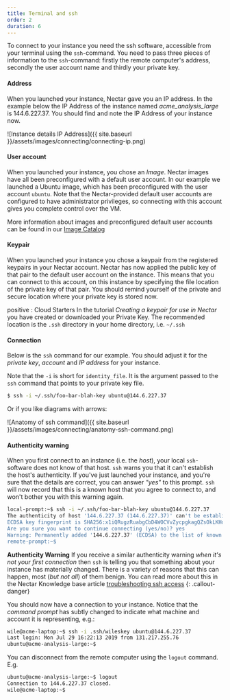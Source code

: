 ```yaml
---
title: Terminal and ssh
order: 2
duration: 6
---
```


To connect to your instance you need the ssh software, accessible from your terminal using the `ssh`-command. You need to pass three pieces of information to the `ssh`-command: firstly the remote computer's address, secondly the user account name and thirdly your private key. 

#### Address

When you launched your instance, Nectar gave you an IP address. In the example below the IP Address of the instance named *acme_analysis_large* is 144.6.227.37. You should find and note the IP Address of your instance now. 

![Instance details IP Address]({{ site.baseurl }}/assets/images/connecting/connecting-ip.png)

#### User account

When you launched your instance, you chose an *Image*. Nectar images have all been preconfigured with a default user account. In our example we launched a Ubuntu image, which has been preconfigured with the user account `ubuntu`. Note that the Nectar-provided default user accounts are configured to have administrator privileges, so connecting with this  account gives you complete control over the VM. 

 More information about images and preconfigured default user accounts can be found in our [Image Catalog](https://support.ehelp.edu.au/support/solutions/articles/6000106269-image-catalog#username)

#### Keypair

When you launched your instance you chose a keypair from the registered keypairs in your Nectar account. Nectar has now applied the public key of that pair to the default user account on the instance. This means that you can connect to this account, on this instance by specifying the file location of the private key of that pair. You should remind yourself of the private and secure location where your private key is stored now. 

positive
: Cloud Starters
In the tutorial *Creating a keypair for use in Nectar* you have created or downloaded your Private Key. The recommended location is the `.ssh` directory in your home directory, i.e. `~/.ssh`

#### Connection

Below is the `ssh` command for our example. You should adjust it for the *private key*, *account* and *IP address* for your instance. 

Note that the `-i` is short for `identity_file`. It is the argument passed to the `ssh` command that points to your private key file.

```bash
$ ssh -i ~/.ssh/foo-bar-blah-key ubuntu@144.6.227.37
```

Or if you like diagrams with arrows:

![Anatomy of ssh command]({{ site.baseurl }}/assets/images/connecting/anatomy-ssh-command.png)

#### Authenticity warning

When you first connect to an instance (i.e. the *host*), your local `ssh`-software does not know of that host. `ssh` warns you that it can't establish the host's authenticity. If you've just launched your instance, and you're sure that the details are correct, you can answer *"yes"* to this prompt. `ssh` will now record that this is a known host that you agree to connect to, and won't bother you with this warning again.

```bash
local-prompt:~$ ssh -i ~/.ssh/foo-bar-blah-key ubuntu@144.6.227.37
The authenticity of host '144.6.227.37 (144.6.227.37)' can't be established.
ECDSA key fingerprint is SHA256:x1iQRugzRuabgCbD4WOCVvZycpgkagQZsOkLKHdFdtE.
Are you sure you want to continue connecting (yes/no)? yes
Warning: Permanently added '144.6.227.37' (ECDSA) to the list of known hosts.
remote-prompt:~$
```

**Authenticity Warning** 
If you receive a similar authenticity warning *when it's not your first connection* then `ssh` is telling you that something about your instance has materially changed. There is a variety of reasons that this can happen, most (*but not all*) of them benign. You can read more about this in the Nectar Knowledge base article [troubleshooting ssh access](https://support.ehelp.edu.au/support/solutions/articles/6000149723)
{: .callout-danger}

You should now have a connection to your instance. Notice that the *command prompt* has subtly changed to indicate what machine and account it is representing, e.g.:

```bash
wile@acme-laptop:~$ ssh -i .ssh/wileskey ubuntu@144.6.227.37
Last login: Mon Jul 29 16:22:13 2019 from 131.217.255.76
ubuntu@acme-analysis-large:~$
```

You can disconnect from the remote computer using the `logout` command. E.g.

```bash
ubuntu@acme-analysis-large:~$ logout
Connection to 144.6.227.37 closed.
wile@acme-laptop:~$
```
